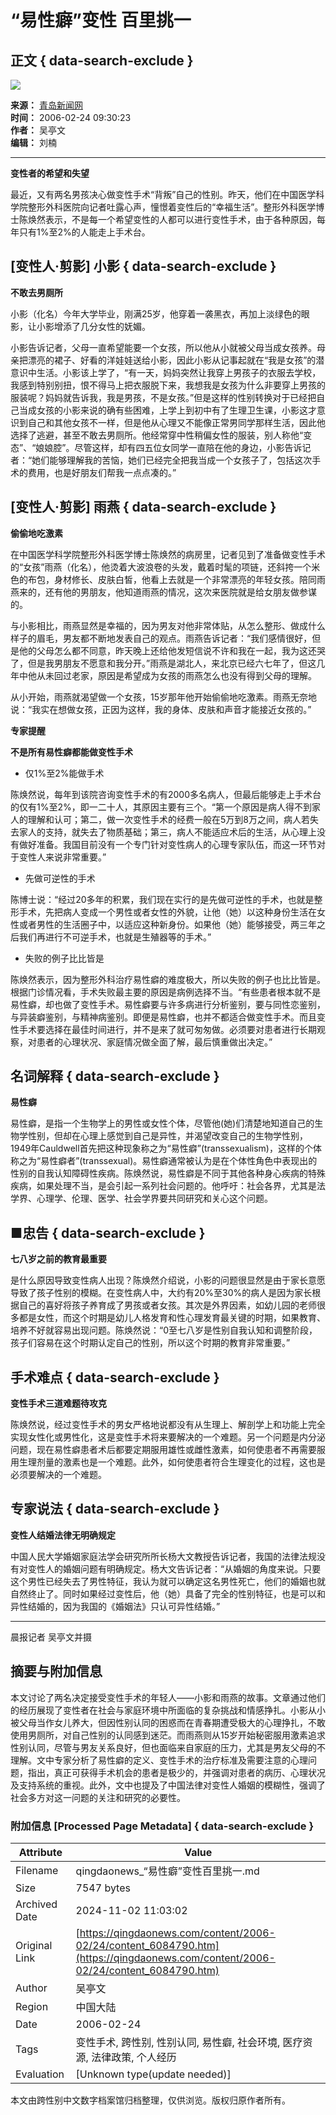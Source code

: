 # “易性癖”变性 百里挑一

## 正文 { data-search-exclude }


![](http://www.qingdaonews.com/ad/top3.gif)

**来源：** [青岛新闻网](http://www.qingdaonews.com)  
**时间：** 2006-02-24 09:30:23  
**作者：** 吴亭文  
**编辑：** 刘楠  

---

**变性者的希望和失望**

最近，又有两名男孩决心做变性手术“背叛”自己的性别。昨天，他们在中国医学科学院整形外科医院向记者吐露心声，憧憬着变性后的“幸福生活”。整形外科医学博士陈焕然表示，不是每一个希望变性的人都可以进行变性手术，由于各种原因，每年只有1%至2%的人能走上手术台。

## [变性人·剪影] 小影 { data-search-exclude }

**不敢去男厕所**

小影（化名）今年大学毕业，刚满25岁，他穿着一袭黑衣，再加上淡绿色的眼影，让小影增添了几分女性的妩媚。

小影告诉记者，父母一直希望能要一个女孩，所以他从小就被父母当成女孩养。母亲把漂亮的裙子、好看的洋娃娃送给小影，因此小影从记事起就在“我是女孩”的潜意识中生活。小影该上学了，“有一天，妈妈突然让我穿上男孩子的衣服去学校，我感到特别别扭，恨不得马上把衣服脱下来，我想我是女孩为什么非要穿上男孩的服装呢？妈妈就告诉我，我是男孩，不是女孩。”但是这样的性别转换对于已经把自己当成女孩的小影来说的确有些困难，上学上到初中有了生理卫生课，小影这才意识到自己和其他女孩不一样，但是他从心理又不能像正常男同学那样生活，因此他选择了逃避，甚至不敢去男厕所。他经常穿中性稍偏女性的服装，别人称他“变态”、“娘娘腔”。尽管这样，却有四五位女同学一直陪在他的身边，小影告诉记者：“她们能够理解我的苦恼，她们已经完全把我当成一个女孩子了，包括这次手术的费用，也是好朋友们帮我一点点凑的。”

## [变性人·剪影] 雨燕 { data-search-exclude }

**偷偷地吃激素**

在中国医学科学院整形外科医学博士陈焕然的病房里，记者见到了准备做变性手术的“女孩”雨燕（化名），他烫着大波浪卷的头发，戴着时髦的项链，还斜挎一个米色的布包，身材修长、皮肤白皙，他看上去就是一个非常漂亮的年轻女孩。陪同雨燕来的，还有他的男朋友，他知道雨燕的情况，这次来医院就是给女朋友做参谋的。

与小影相比，雨燕显然是幸福的，因为男友对他非常体贴，从怎么整形、做成什么样子的眉毛，男友都不断地发表自己的观点。雨燕告诉记者：“我们感情很好，但是他的父母怎么都不同意，昨天晚上还给他发短信说不许和我在一起，我为这还哭了，但是我男朋友不愿意和我分开。”雨燕是湖北人，来北京已经六七年了，但这几年中他从未回过老家，原因是希望成为女孩的雨燕怎么也没有得到父母的理解。

从小开始，雨燕就渴望做一个女孩，15岁那年他开始偷偷地吃激素。雨燕无奈地说：“我实在想做女孩，正因为这样，我的身体、皮肤和声音才能接近女孩的。”

**专家提醒**

**不是所有易性癖都能做变性手术**

- 仅1%至2%能做手术

陈焕然说，每年到该院咨询变性手术的有2000多名病人，但最后能够走上手术台的仅有1%至2%，即一二十人，其原因主要有三个。“第一个原因是病人得不到家人的理解和认可；第二，做一次变性手术的经费一般在5万到8万之间，病人若失去家人的支持，就失去了物质基础；第三，病人不能适应术后的生活，从心理上没有做好准备。我国目前没有一个专门针对变性病人的心理专家队伍，而这一环节对于变性人来说非常重要。”

- 先做可逆性的手术

陈博士说：“经过20多年的积累，我们现在实行的是先做可逆性的手术，也就是整形手术，先把病人变成一个男性或者女性的外貌，让他（她）以这种身份生活在女性或者男性的生活圈子中，以适应这种新身份。如果他（她）能够接受，两三年之后我们再进行不可逆手术，也就是生殖器等的手术。”

- 失败的例子比比皆是

陈焕然表示，因为整形外科治疗易性癖的难度极大，所以失败的例子也比比皆是。根据门诊情况看，手术失败最主要的原因是病例选择不当。“有些患者根本就不是易性癖，却也做了变性手术。易性癖要与许多病进行分析鉴别，要与同性恋鉴别，与异装癖鉴别，与精神病鉴别。即便是易性癖，也并不都适合做变性手术。而且变性手术要选择在最佳时间进行，并不是来了就可匆匆做。必须要对患者进行长期观察，对患者的心理状况、家庭情况做全面了解，最后慎重做出决定。”

## 名词解释 { data-search-exclude }

**易性癖**

易性癖，是指一个生物学上的男性或女性个体，尽管他(她)们清楚地知道自己的生物学性别，但却在心理上感觉到自己是异性，并渴望改变自己的生物学性别，1949年Cauldwell首先把这种现象称之为“易性癖”(transsexualism)，这样的个体称之为“易性癖者”(transsexual)。易性癖通常被认为是在个体性角色中表现出的性别的自我认知障碍性疾病。陈焕然说，易性癖是不同于其他各种身心疾病的特殊疾病，如果处理不当，是会引起一系列社会问题的。他呼吁：社会各界，尤其是法学界、心理学、伦理、医学、社会学界要共同研究和关心这个问题。

## ■忠告 { data-search-exclude }

**七八岁之前的教育最重要**

是什么原因导致变性病人出现？陈焕然介绍说，小影的问题很显然是由于家长意愿导致了孩子性别的模糊。在变性病人中，大约有20%至30%的病人是因为家长根据自己的喜好将孩子养育成了男孩或者女孩。其次是外界因素，如幼儿园的老师很多都是女性，而这个时期是幼儿人格发育和性心理发育最关键的时期，如果教育、培养不好就容易出现问题。陈焕然说：“0至七八岁是性别自我认知和调整阶段，孩子们容易在这个时期认定自己的性别，所以这个时期的教育非常重要。”

## 手术难点 { data-search-exclude }

**变性手术三道难题待攻克**

陈焕然说，经过变性手术的男女严格地说都没有从生理上、解剖学上和功能上完全实现女性化或男性化，这是变性手术将来要解决的一个难题。另一个问题是内分泌问题，现在易性癖患者术后都要定期服用雄性或雌性激素，如何使患者不再需要服用生理剂量的激素也是一个难题。此外，如何使患者符合生理变化的过程，这也是必须要解决的一个难题。

## 专家说法 { data-search-exclude }

**变性人结婚法律无明确规定**

中国人民大学婚姻家庭法学会研究所所长杨大文教授告诉记者，我国的法律法规没有对变性人的婚姻问题有明确规定。杨大文告诉记者：“从婚姻的角度来说。只要这个男性已经失去了男性特征，我认为就可以确定这名男性死亡，他们的婚姻也就自然终止了。同时如果经过变性后，他（她）具备了完全的性别特征，也是可以和异性结婚的，因为我国的《婚姻法》只认可异性结婚。”

---

晨报记者 吴亭文并摄

## 摘要与附加信息

<!-- tcd_abstract -->
本文讨论了两名决定接受变性手术的年轻人——小影和雨燕的故事。文章通过他们的经历展现了变性者在社会与家庭环境中所面临的复杂挑战和情感挣扎。小影从小被父母当作女儿养大，但因性别认同的困惑而在青春期遭受极大的心理挣扎，不敢使用男厕所，对自己性别的认同感到迷茫。而雨燕则从15岁开始秘密服用激素追求性别认同，尽管与男友关系良好，但也面临来自家庭的压力，尤其是男友父母的不理解。文中专家分析了易性癖的定义、变性手术的治疗标准及需要注意的心理问题，指出，真正可获得手术机会的患者是极少的，并强调对患者的病历、心理状况及支持系统的重视。此外，文中也提及了中国法律对变性人婚姻的模糊性，强调了社会多方对这一问题的关注和研究的必要性。
<!-- tcd_abstract_end -->

### 附加信息 [Processed Page Metadata] { data-search-exclude }

| Attribute       | Value                                  |
|-----------------|----------------------------------------|
| Filename        | qingdaonews_“易性癖”变性百里挑一.md                             |
| Size            | 7547 bytes                           |
| Archived Date   | 2024-11-02 11:03:02                             |
| Original Link   | [https://qingdaonews.com/content/2006-02/24/content_6084790.htm](https://qingdaonews.com/content/2006-02/24/content_6084790.htm)                       |
| Author          | 吴亭文                               |
| Region          | 中国大陆                               |
| Date            | 2006-02-24                                 |
| Tags            | 变性手术, 跨性别, 性别认同, 易性癖, 社会环境, 医疗资源, 法律政策, 个人经历                                 |
| Evaluation            | [Unknown type(update needed)]                                 |
<!-- tcd_table_end -->

本文由跨性别中文数字档案馆归档整理，仅供浏览。版权归原作者所有。
